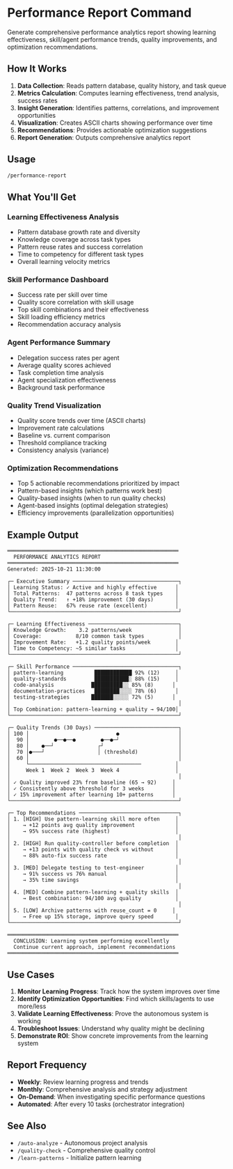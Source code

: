 # Performance Report Command

Generate comprehensive performance analytics report showing learning effectiveness, skill/agent performance trends, quality improvements, and optimization recommendations.

## How It Works

1. **Data Collection**: Reads pattern database, quality history, and task queue
2. **Metrics Calculation**: Computes learning effectiveness, trend analysis, success rates
3. **Insight Generation**: Identifies patterns, correlations, and improvement opportunities
4. **Visualization**: Creates ASCII charts showing performance over time
5. **Recommendations**: Provides actionable optimization suggestions
6. **Report Generation**: Outputs comprehensive analytics report

## Usage

```bash
/performance-report
```

## What You'll Get

### Learning Effectiveness Analysis
- Pattern database growth rate and diversity
- Knowledge coverage across task types
- Pattern reuse rates and success correlation
- Time to competency for different task types
- Overall learning velocity metrics

### Skill Performance Dashboard
- Success rate per skill over time
- Quality score correlation with skill usage
- Top skill combinations and their effectiveness
- Skill loading efficiency metrics
- Recommendation accuracy analysis

### Agent Performance Summary
- Delegation success rates per agent
- Average quality scores achieved
- Task completion time analysis
- Agent specialization effectiveness
- Background task performance

### Quality Trend Visualization
- Quality score trends over time (ASCII charts)
- Improvement rate calculations
- Baseline vs. current comparison
- Threshold compliance tracking
- Consistency analysis (variance)

### Optimization Recommendations
- Top 5 actionable recommendations prioritized by impact
- Pattern-based insights (which patterns work best)
- Quality-based insights (when to run quality checks)
- Agent-based insights (optimal delegation strategies)
- Efficiency improvements (parallelization opportunities)

## Example Output

```
═══════════════════════════════════════════════════════
  PERFORMANCE ANALYTICS REPORT
═══════════════════════════════════════════════════════
Generated: 2025-10-21 11:30:00

┌─ Executive Summary ──────────────────────────────────┐
│ Learning Status: ✓ Active and highly effective      │
│ Total Patterns:  47 patterns across 8 task types    │
│ Quality Trend:   ↑ +18% improvement (30 days)       │
│ Pattern Reuse:   67% reuse rate (excellent)         │
└──────────────────────────────────────────────────────┘

┌─ Learning Effectiveness ─────────────────────────────┐
│ Knowledge Growth:    3.2 patterns/week               │
│ Coverage:           8/10 common task types           │
│ Improvement Rate:   +1.2 quality points/week        │
│ Time to Competency: ~5 similar tasks                │
└──────────────────────────────────────────────────────┘

┌─ Skill Performance ──────────────────────────────────┐
│ pattern-learning          ████████████ 92% (12)     │
│ quality-standards         ███████████░ 88% (15)     │
│ code-analysis            ██████████░░ 85% (8)      │
│ documentation-practices   ████████░░░░ 78% (6)      │
│ testing-strategies       ███████░░░░░ 72% (5)      │
│                                                      │
│ Top Combination: pattern-learning + quality → 94/100│
└──────────────────────────────────────────────────────┘

┌─ Quality Trends (30 Days) ───────────────────────────┐
│ 100 │                            ●                   │
│  90 │        ●──●──●        ●──●─┘                   │
│  80 │    ●──┘              ┌┘                        │
│  70 │●───┘                 │ (threshold)             │
│  60 │                                                │
│     └────────────────────────────────────           │
│     Week 1  Week 2  Week 3  Week 4                  │
│                                                      │
│ ✓ Quality improved 23% from baseline (65 → 92)     │
│ ✓ Consistently above threshold for 3 weeks         │
│ ✓ 15% improvement after learning 10+ patterns      │
└──────────────────────────────────────────────────────┘

┌─ Top Recommendations ────────────────────────────────┐
│ 1. [HIGH] Use pattern-learning skill more often     │
│    → +12 points avg quality improvement             │
│    → 95% success rate (highest)                     │
│                                                      │
│ 2. [HIGH] Run quality-controller before completion  │
│    → +13 points with quality check vs without       │
│    → 88% auto-fix success rate                      │
│                                                      │
│ 3. [MED] Delegate testing to test-engineer          │
│    → 91% success vs 76% manual                      │
│    → 35% time savings                               │
│                                                      │
│ 4. [MED] Combine pattern-learning + quality skills  │
│    → Best combination: 94/100 avg quality           │
│                                                      │
│ 5. [LOW] Archive patterns with reuse_count = 0     │
│    → Free up 15% storage, improve query speed       │
└──────────────────────────────────────────────────────┘

═══════════════════════════════════════════════════════
  CONCLUSION: Learning system performing excellently
  Continue current approach, implement recommendations
═══════════════════════════════════════════════════════
```

## Use Cases

1. **Monitor Learning Progress**: Track how the system improves over time
2. **Identify Optimization Opportunities**: Find which skills/agents to use more/less
3. **Validate Learning Effectiveness**: Prove the autonomous system is working
4. **Troubleshoot Issues**: Understand why quality might be declining
5. **Demonstrate ROI**: Show concrete improvements from the learning system

## Report Frequency

- **Weekly**: Review learning progress and trends
- **Monthly**: Comprehensive analysis and strategy adjustment
- **On-Demand**: When investigating specific performance questions
- **Automated**: After every 10 tasks (orchestrator integration)

## See Also

- `/auto-analyze` - Autonomous project analysis
- `/quality-check` - Comprehensive quality control
- `/learn-patterns` - Initialize pattern learning
